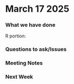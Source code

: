 # March 17 2025

### What we have done

R portion:



### Questions to ask/Issues


### Meeting Notes


### Next Week
